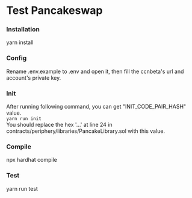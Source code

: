 # Test Pancakeswap
### Installation
yarn install
### Config
Rename .env.example to .env and open it, then fill the ccnbeta's url and account's private key.<br>
### Init
After running following command, you can get "INIT_CODE_PAIR_HASH" value.<br>
<code>yarn run init</code><br>
You should replace the hex '...' at line 24 in contracts/periphery/libraries/PancakeLibrary.sol with this value.
### Compile
npx hardhat compile
### Test
yarn run test
